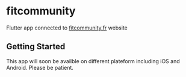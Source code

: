# fitcommunity

Flutter app connected to [fitcommunity.fr](fitcommunity.fr) website

## Getting Started

This app will soon be availble on different plateform including iOS and Android.
Please be patient.
